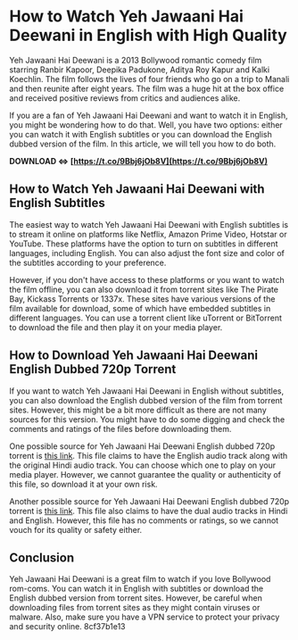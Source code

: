 # How to Watch Yeh Jawaani Hai Deewani in English with High Quality
 
Yeh Jawaani Hai Deewani is a 2013 Bollywood romantic comedy film starring Ranbir Kapoor, Deepika Padukone, Aditya Roy Kapur and Kalki Koechlin. The film follows the lives of four friends who go on a trip to Manali and then reunite after eight years. The film was a huge hit at the box office and received positive reviews from critics and audiences alike.
 
If you are a fan of Yeh Jawaani Hai Deewani and want to watch it in English, you might be wondering how to do that. Well, you have two options: either you can watch it with English subtitles or you can download the English dubbed version of the film. In this article, we will tell you how to do both.
 
**DOWNLOAD ⇔ [https://t.co/9Bbj6jOb8V](https://t.co/9Bbj6jOb8V)**


 
## How to Watch Yeh Jawaani Hai Deewani with English Subtitles
 
The easiest way to watch Yeh Jawaani Hai Deewani with English subtitles is to stream it online on platforms like Netflix, Amazon Prime Video, Hotstar or YouTube. These platforms have the option to turn on subtitles in different languages, including English. You can also adjust the font size and color of the subtitles according to your preference.
 
However, if you don't have access to these platforms or you want to watch the film offline, you can also download it from torrent sites like The Pirate Bay, Kickass Torrents or 1337x. These sites have various versions of the film available for download, some of which have embedded subtitles in different languages. You can use a torrent client like uTorrent or BitTorrent to download the file and then play it on your media player.
 
## How to Download Yeh Jawaani Hai Deewani English Dubbed 720p Torrent
 
If you want to watch Yeh Jawaani Hai Deewani in English without subtitles, you can also download the English dubbed version of the film from torrent sites. However, this might be a bit more difficult as there are not many sources for this version. You might have to do some digging and check the comments and ratings of the files before downloading them.
 
One possible source for Yeh Jawaani Hai Deewani English dubbed 720p torrent is [this link](https://www.torrentfunk.com/torrent/31194069/yeh-jawaani-hai-deewani-2013-hindi-720p-bluray-x264-aac-5-1-esub-masti.html). This file claims to have the English audio track along with the original Hindi audio track. You can choose which one to play on your media player. However, we cannot guarantee the quality or authenticity of this file, so download it at your own risk.
 
Another possible source for Yeh Jawaani Hai Deewani English dubbed 720p torrent is [this link](https://www.limetorrents.info/Yeh-Jawaani-Hai-Deewani-%282013%29-720p-BluRay-x264-Dual-Audio-[Hindi-DD5-1--English]-ESub-[MW]-torrent-12284929.html). This file also claims to have the dual audio tracks in Hindi and English. However, this file has no comments or ratings, so we cannot vouch for its quality or safety either.
 
## Conclusion
 
Yeh Jawaani Hai Deewani is a great film to watch if you love Bollywood rom-coms. You can watch it in English with subtitles or download the English dubbed version from torrent sites. However, be careful when downloading files from torrent sites as they might contain viruses or malware. Also, make sure you have a VPN service to protect your privacy and security online.
 8cf37b1e13
 
